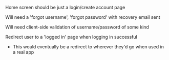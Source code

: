 Home screen should be just a login/create account page

Will need a 'forgot username', 'forgot password' with recovery email sent

Will need client-side validation of username/password of some kind

Redirect user to a 'logged in' page when logging in successful

- This would eventually be a redirect to wherever they'd go when used in a real app
